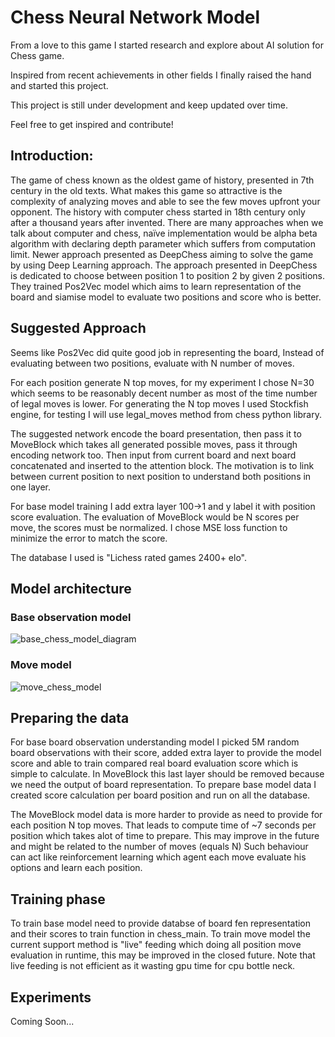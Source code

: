 # Chess Neural Network Model 
From a love to this game I started research and explore about AI solution for Chess game.

Inspired from recent achievements in other fields I finally raised the hand and started this project.

This project is still under development and keep updated over time.

Feel free to get inspired and contribute! 

## Introduction:
The game of chess known as the oldest game of history, presented in 7th century in the old texts. What makes this game so attractive is the complexity of analyzing moves and able to see the few moves upfront your opponent. 
The history with computer chess started in 18th century only after a thousand years after invented. There are many approaches when we talk about computer and chess, naïve implementation would be alpha beta algorithm with declaring depth parameter which suffers from computation limit. Newer approach presented as DeepChess aiming to solve the game by using Deep Learning approach.
The approach presented in DeepChess is dedicated to choose between position 1 to position 2 by given 2 positions. They trained Pos2Vec model which aims to learn representation of the board and siamise model to evaluate two positions and score who is better.

## Suggested Approach
Seems like Pos2Vec did quite good job in representing the board, Instead of evaluating between two positions, evaluate with N number of moves.

For each position generate N top moves, for my experiment I chose N=30 which seems to be reasonably decent number as most of the time number of legal moves is lower. For generating the N top moves I used Stockfish engine, for testing I will use legal_moves method from chess python library.

The suggested network encode the board presentation, then pass it to MoveBlock which takes all generated possible moves, pass it through encoding network too. Then input from current board and next board concatenated and inserted to the attention block. The motivation is to link between current position to next position to understand both positions in one layer.

For base model training I add extra layer 100->1 and y label it with position score evaluation.
The evaluation of MoveBlock would be N scores per move, the scores must be normalized. I chose MSE loss function to minimize the error to match the score.

The database I used is "Lichess rated games  2400+ elo".

## Model architecture
### Base observation model 
![base_chess_model_diagram](https://user-images.githubusercontent.com/28596354/191191765-fc2e1bb3-79ae-4e45-af19-fe5020a7e0cc.png)


### Move model
![move_chess_model](https://user-images.githubusercontent.com/28596354/191204492-bf275dab-4011-47d0-beaf-d66303770952.png)

## Preparing the data
For base board observation understanding model I picked 5M random board observations with their score, added extra layer to provide the model score and able to 
train compared real board evaluation score which is simple to calculate.
In MoveBlock this last layer should be removed because we need the output of board representation.
To prepare base model data I created score calculation per board position and run on all the database.

The MoveBlock model data is more harder to provide as need to provide for each position N top moves.
That leads to compute time of ~7 seconds per position which takes alot of time to prepare.
This may improve in the future and might be related to the number of moves (equals N)
Such behaviour can act like reinforcement learning which agent each move evaluate his options and learn each position.

## Training phase
To train base model need to provide databse of board fen representation and their scores to train function in chess_main.
To train move model the current support method is "live" feeding which doing all position move evaluation in runtime, this may be improved in the closed future.
Note that live feeding is not efficient as it wasting gpu time for cpu bottle neck. 


## Experiments
Coming Soon...

